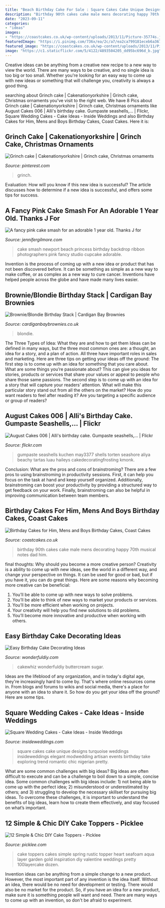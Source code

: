 ```yaml
---
title: "Beach Birthday Cake For Sale : Square Cakes Cake Unique Designs Turquoise Weddings Insideweddings Elegant Modwedding Artisan Events Birthday Take Exploring Trend Romantic Chic Nigerian Pretty"
description: "Birthday 90th cakes cake male mens decorating happy 70th musical notes dad him"
date: "2023-09-11"
categories:
- "ideas"
images:
- "https://coastcakes.co.uk/wp-content/uploads/2013/11/Picture-35774s.jpg"
featuredImage: "https://i.pinimg.com/736x/ea/2c/a7/ea2ca799181eceb6a36773779c26bc5b.jpg"
featured_image: "https://coastcakes.co.uk/wp-content/uploads/2013/11/Picture-35774s.jpg"
image: "https://c1.staticflickr.com/5/4122/4893504205_dd95bc696d_b.jpg"
---
```



Creative ideas can be anything from a creative new recipe to a new way to view the world. There are many ways to be creative, and no single idea is too big or too small. Whether you're looking for an easy way to come up with new ideas or something that will challenge you, creativity is always a good thing.

	

		
searching about Grinch cake | Cakenationyorkshire | Grinch cake, Christmas ornaments you've visit to the right web. We have 8 Pics about Grinch cake | Cakenationyorkshire | Grinch cake, Christmas ornaments like August Cakes 006 | Alli&#039;s birthday cake. Gumpaste seashells,… | Flickr, Square Wedding Cakes - Cake Ideas - Inside Weddings and also Birthday Cakes for Him, Mens and Boys Birthday Cakes, Coast Cakes. Here it is:
		
    
## Grinch Cake | Cakenationyorkshire | Grinch Cake, Christmas Ornaments

<img loading=lazy src="https://i.pinimg.com/736x/ea/2c/a7/ea2ca799181eceb6a36773779c26bc5b.jpg" onerror="this.onerror=null;this.src='https://tse1.mm.bing.net/th?id=OIP.tbJ5TxKn0WZVzDEEZCClfQHaNK&amp;pid=15.1';" alt="Grinch cake | Cakenationyorkshire | Grinch cake, Christmas ornaments">

_Source: pinterest.com_

>grinch. 

	

Evaluation: How will you know if this new idea is successful?
The article discusses how to determine if a new idea is successful, and offers some tips for success.

    
## A Fancy Pink Cake Smash For An Adorable 1 Year Old. Thanks J For

<img loading=lazy src="https://jennifergilmore.com/blog/wp-content/uploads/2014/06/blog_gilmore_studios_photo_orange_county_newport_beach_family_portrait_cake_smash_baby_girl_one_year_old_pink_ribbon_backdrop_cake_stand_tutus_blue_eyes_2.jpg" onerror="this.onerror=null;this.src='https://tse1.mm.bing.net/th?id=OIP.eCB_J1gNEeyySl4E5ORX6gHaFS&amp;pid=15.1';" alt="A fancy pink cake smash for an adorable 1 year old. Thanks J for">

_Source: jennifergilmore.com_

>cake smash newport beach princess birthday backdrop ribbon photographers pink fancy studio cupcake adorable. 

	

Invention is the process of coming up with a new idea or product that has not been discovered before. It can be something as simple as a new way to make coffee, or as complex as a new way to cure cancer. Inventions have helped people across the globe and have made many lives easier.

    
## Brownie/Blondie Birthday Stack | Cardigan Bay Brownies

<img loading=lazy src="https://www.cardiganbaybrownies.co.uk/wp-content/uploads/2020/10/IMG_3227-CBB.jpg" onerror="this.onerror=null;this.src='https://tse4.mm.bing.net/th?id=OIP.zZBx5_rJ9dt2uxZ6gohV4QHaJ4&amp;pid=15.1';" alt="Brownie/Blondie Birthday Stack | Cardigan Bay Brownies">

_Source: cardiganbaybrownies.co.uk_

>blondie. 

	

The Three Types of Idea: What they are and how to get them
Ideas can be defined in many ways, but the three most common ones are: a thought, an idea for a story, and a plan of action. All three have important roles in sales and marketing. Here are three tips on getting your ideas off the ground: 
The first step is to come up with an idea for something that you care about. What are some things you’re passionate about? This can give you ideas for stories, products or services that share your values or appeal to people who share those same passions. 
The second step is to come up with an idea for a story that will capture your readers’ attention. What will make this particular story stand out from all the others on the market? How do you want readers to feel after reading it? Are you targeting a specific audience or group of readers?

    
## August Cakes 006 | Alli&#039;s Birthday Cake. Gumpaste Seashells,… | Flickr

<img loading=lazy src="https://c1.staticflickr.com/5/4122/4893504205_dd95bc696d_b.jpg" onerror="this.onerror=null;this.src='https://tse4.mm.bing.net/th?id=OIP.O2FtaIxz6bcrirk5UXpiIgHaJ4&amp;pid=15.1';" alt="August Cakes 006 | Alli&#039;s birthday cake. Gumpaste seashells,… | Flickr">

_Source: flickr.com_

>gumpaste seashells kuchen may3377 shells torten seashore aliya beachy tartas luau haileys cakedecoratingfrosting kmonk. 

	

Conclusion: What are the pros and cons of brainstroming?
There are a few pros to using brainstroming in productivity sessions. First, it can help you focus on the task at hand and keep yourself organized. Additionally, brainstroming can boost your productivity by providing a structured way to get feedback on your work. Finally, brainstroming can also be helpful in improving communication between team members.

    
## Birthday Cakes For Him, Mens And Boys Birthday Cakes, Coast Cakes

<img loading=lazy src="https://coastcakes.co.uk/wp-content/uploads/2013/11/Picture-35774s.jpg" onerror="this.onerror=null;this.src='https://tse3.mm.bing.net/th?id=OIP.08GDLbaN217wDJU2zSEuxAHaKl&amp;pid=15.1';" alt="Birthday Cakes for Him, Mens and Boys Birthday Cakes, Coast Cakes">

_Source: coastcakes.co.uk_

>birthday 90th cakes cake male mens decorating happy 70th musical notes dad him. 

	

final thoughts: Why should you become a more creative person?
Creativity is a ability to come up with new ideas, see the world in a different way, and change your perspective on things. It can be used for good or bad, but if you have it, you can do great things. Here are some reasons why becoming more creative can be beneficial: 
1. You’ll be able to come up with new ways to solve problems. 
2. You’ll be able to think of new ways to market your products or services. 
3. You’ll be more efficient when working on projects. 
4. Your creativity will help you find new solutions to old problems. 
5. You’ll become more innovative and productive when working with others.

    
## Easy Birthday Cake Decorating Ideas

<img loading=lazy src="https://cdn.wonderfuldiy.com/wp-content/uploads/2016/01/Seashell-Cake.jpg" onerror="this.onerror=null;this.src='https://tse2.mm.bing.net/th?id=OIP.X6qESmVosCRu2QOO0OBc5QHaLl&amp;pid=15.1';" alt="Easy Birthday Cake Decorating Ideas">

_Source: wonderfuldiy.com_

>cakewhiz wonderfuldiy buttercream sugar. 

	

Ideas are the lifeblood of any organization, and in today's digital age, they're increasingly hard to come by. That's where online resources come in. From blogs and forums to wikis and social media, there's a place for anyone with an idea to share it. So how do you get your idea off the ground? Here are some tips.

    
## Square Wedding Cakes - Cake Ideas - Inside Weddings

<img loading=lazy src="https://d1zpvjny0s6omk.cloudfront.net/media/fileupload/2013/07/16/SquareCake9.jpg" onerror="this.onerror=null;this.src='https://tse3.mm.bing.net/th?id=OIP.z611IofcK2DzdCPxEcmoRgHaJ7&amp;pid=15.1';" alt="Square Wedding Cakes - Cake Ideas - Inside Weddings">

_Source: insideweddings.com_

>square cakes cake unique designs turquoise weddings insideweddings elegant modwedding artisan events birthday take exploring trend romantic chic nigerian pretty. 

	

What are some common challenges with big ideas?
Big ideas are often difficult to execute and can be a challenge to boil down to a simple, concise idea. Some common challenges with big ideas include: 1) not being able to come up with the perfect idea; 2) misunderstood or underestimated by others; and 3) struggling to develop the necessary skillset for pursuing big ideas. To overcome these challenges, it is important to understand the benefits of big ideas, learn how to create them effectively, and stay focused on what’s important.

    
## 12 Simple &amp; Chic DIY Cake Toppers - Picklee

<img loading=lazy src="https://www.picklee.com/wp-content/uploads/2014/06/gold-heart-cake-toppers.jpg" onerror="this.onerror=null;this.src='https://tse4.mm.bing.net/th?id=OIP.XhutMqsrG4vXiw9gRv2bRQHaKf&amp;pid=15.1';" alt="12 Simple &amp; Chic DIY Cake Toppers - Picklee">

_Source: picklee.com_

>cake toppers cakes simple spring rustic topper heart seafoam aqua layer garden gold inspiration diy valentine weddings pretty 100layercake dozen. 

	

Invention ideas can be anything from a simple change to a new product. However, the most important part of any invention is the idea itself. Without an idea, there would be no need for development or testing. There would also be no market for the product. So, if you have an idea for a new product, make sure it is something people will want and need. There are many ways to come up with an invention, so don't be afraid to experiment.

